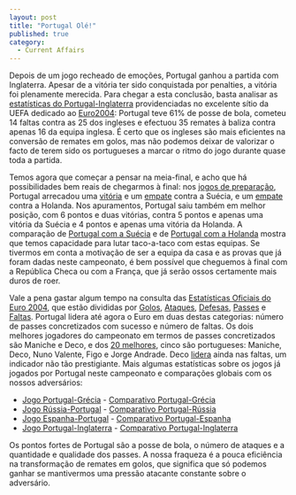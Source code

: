 ```yaml
---
layout: post
title: "Portugal Olé!"
published: true
category:
  - Current Affairs
---
```


Depois de um jogo recheado de emoções, Portugal ganhou a partida com
Inglaterra. Apesar de a vitória ter sido conquistada por penalties, a
vitória foi plenamente merecida. Para chegar a esta conclusão, basta
analisar as [estatísticas do Portugal-Inglaterra] providenciadas no
excelente sítio da UEFA dedicado ao [Euro2004]: Portugal teve 61% de
posse de bola, cometeu 14 faltas contra as 25 dos ingleses e efectuou 35
remates à baliza contra apenas 16 da equipa inglesa. É certo que os
ingleses são mais eficientes na conversão de remates em golos, mas não
podemos deixar de valorizar o facto de terem sido os portugueses a
marcar o ritmo do jogo durante quase toda a partida.

Temos agora que começar a pensar na meia-final, e acho que há
possibilidades bem reais de chegarmos à final: nos [jogos de
preparação], Portugal arrecadou uma [vitória] e um [empate] contra a
Suécia, e um [empate][1] contra a Holanda. Nos apuramentos, Portugal
saiu também em melhor posição, com 6 pontos e duas vitórias, contra 5
pontos e apenas uma vitória da Suécia e 4 pontos e apenas uma vitória da
Holanda. A comparação de [Portugal com a Suécia] e de [Portugal com a
Holanda] mostra que temos capacidade para lutar taco-a-taco com estas
equipas. Se tivermos em conta a motivação de ser a equipa da casa e as
provas que já foram dadas neste campeonato, é bem possível que cheguemos
à final com a República Checa ou com a França, que já serão ossos
certamente mais duros de roer.

Vale a pena gastar algum tempo na consulta das [Estatísticas Oficiais do
Euro 2004], que estão divididas por [Golos], [Ataques], [Defesas],
[Passes] e [Faltas]. Portugal lidera até agora o Euro em duas destas
categorias: número de passes concretizados com sucesso e número de
faltas. Os dois melhores jogadores do campeonato em termos de passes
concretizados são Maniche e Deco, e dos [20 melhores], cinco são
portugueses: Maniche, Deco, Nuno Valente, Figo e Jorge Andrade. Deco
[lidera] ainda nas faltas, um indicador não tão prestigiante. Mais
algumas estatísticas sobre os jogos já jogados por Portugal neste
campeonato e comparações globais com os nossos adversários:

-   [Jogo Portugal-Grécia] - [Comparativo Portugal-Grécia]
-   [Jogo Rússia-Portugal] - [Comparativo Portugal-Rússia]
-   [Jogo Espanha-Portugal] - [Comparativo Portugal-Espanha]
-   [Jogo Portugal-Inglaterra][estatísticas do Portugal-Inglaterra] -
    [Comparativo Portugal-Inglaterra]

Os pontos fortes de Portugal são a posse de bola, o número de ataques e
a quantidade e qualidade dos passes. A nossa fraqueza é a pouca
eficiência na transformação de remates em golos, que significa que só
podemos ganhar se mantivermos uma pressão atacante constante sobre o
adversário.

  [estatísticas do Portugal-Inglaterra]: http://pt.euro2004.com/tournament/matches/Round=1582/Match=1059188/Report=TS.html
  [Euro2004]: http://pt.euro2004.com/
  [jogos de preparação]: http://pt.euro2004.com/tournament/teams/team=110/News/Kind=128/index.html
  [vitória]: http://pt.euro2004.com/news/Kind=1/newsId=38729.html
  [empate]: http://pt.euro2004.com/News/Kind=1/newsId=173468.html
  [1]: http://pt.euro2004.com/news/Kind=1/newsId=67172.html
  [Portugal com a Suécia]: http://pt.euro2004.com/tournament/statistics/ClubsComparison.htmx?Club1=110&Club2=127&btnAction=Compare
  [Portugal com a Holanda]: http://pt.euro2004.com/tournament/statistics/ClubsComparison.htmx?Club1=110&Club2=95&btnAction=Compare
  [Estatísticas Oficiais do Euro 2004]: http://pt.euro2004.com/tournament/statistics/index.html
  [Golos]: http://pt.euro2004.com/tournament/statistics/TeamStats/Category=GOAL/index.html
  [Ataques]: http://pt.euro2004.com/tournament/statistics/TeamStats/Category=ATT/index.html
  [Defesas]: http://pt.euro2004.com/tournament/statistics/TeamStats/Category=DEFEN/index.html
  [Passes]: http://pt.euro2004.com/tournament/statistics/TeamStats/Category=PASS/index.html
  [Faltas]: http://pt.euro2004.com/tournament/statistics/TeamStats/Category=DISC/index.html
  [20 melhores]: http://pt.euro2004.com/tournament/statistics/PlayerStats/Category=PASS/Section=20.html
  [lidera]: http://pt.euro2004.com/tournament/statistics/PlayerStats/Category=DISC/Section=72.html
  [Jogo Portugal-Grécia]: http://pt.euro2004.com/tournament/matches/Round=1581/Match=1059164/Report=TS.html
  [Comparativo Portugal-Grécia]: http://pt.euro2004.com/tournament/statistics/ClubsComparison.htmx?Club1=110&Club2=49&btnAction=Compare
  [Jogo Rússia-Portugal]: http://pt.euro2004.com/tournament/matches/Round=1581/Match=1059173/Report=TS.html
  [Comparativo Portugal-Rússia]: http://pt.euro2004.com/tournament/statistics/ClubsComparison.htmx?Club1=110&Club2=57451&btnAction=Compare
  [Jogo Espanha-Portugal]: http://pt.euro2004.com/tournament/matches/Round=1581/Match=1059180/Report=TS.html
  [Comparativo Portugal-Espanha]: http://pt.euro2004.com/tournament/statistics/ClubsComparison.htmx?Club1=110&Club2=122&btnAction=Compare
  [Comparativo Portugal-Inglaterra]: http://pt.euro2004.com/tournament/statistics/ClubsComparison.htmx?Club1=110&Club2=39&btnAction=Compare
